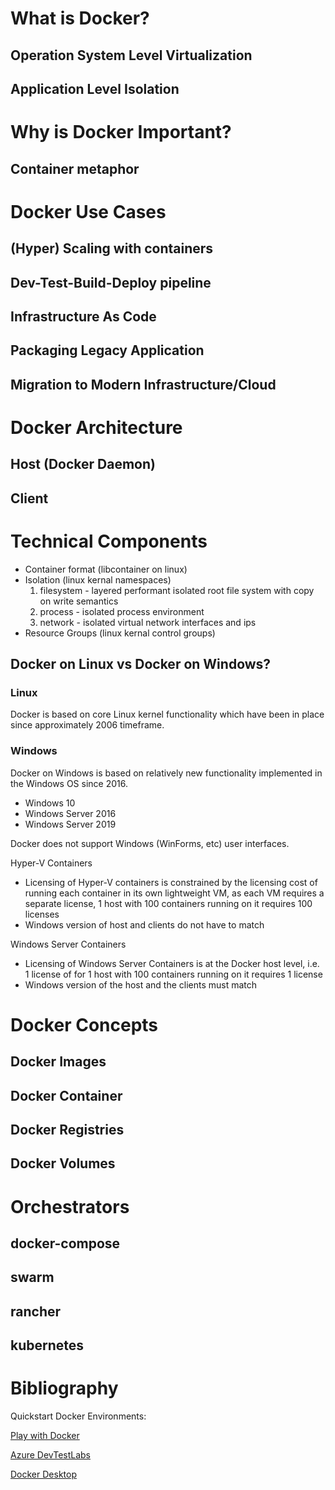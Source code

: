 What is Docker?
===============

Operation System Level Virtualization
-------------------------------------

Application Level Isolation
---------------------------

Why is Docker Important?
========================

Container metaphor
------------------

Docker Use Cases
================

(Hyper) Scaling with containers
-------------------------------

Dev-Test-Build-Deploy pipeline
------------------------------

Infrastructure As Code
----------------------

Packaging Legacy Application
----------------------------

Migration to Modern Infrastructure/Cloud
----------------------------------------

Docker Architecture
===================

Host (Docker Daemon)
--------------------

Client
------

Technical Components
====================
- Container format (libcontainer on linux)
- Isolation (linux kernal namespaces)
    1. filesystem - layered performant isolated root file system with copy on write semantics
    2. process - isolated process environment
    3. network - isolated virtual network interfaces and ips
- Resource Groups (linux kernal control groups)

Docker on Linux vs Docker on Windows?
-------------------------------------

### Linux

Docker is based on core Linux kernel functionality which have been in place since approximately 2006 timeframe. 

### Windows

Docker on Windows is based on relatively new functionality implemented in the Windows OS since 2016. 
- Windows 10
- Windows Server 2016
- Windows Server 2019

Docker does not support Windows (WinForms, etc) user interfaces.

Hyper-V Containers
- Licensing of Hyper-V containers is constrained by the licensing cost of running each container in its own lightweight VM, as each VM requires a separate license, 1 host with 100 containers running on it requires 100 licenses
- Windows version of host and clients do not have to match

Windows Server Containers
- Licensing of Windows Server Containers is at the Docker host level, i.e. 1 license of for 1 host with 100 containers running on it requires 1 license
- Windows version of the host and the clients must match

Docker Concepts
===============

Docker Images
-------------

Docker Container
----------------

Docker Registries
-----------------

Docker Volumes
--------------

Orchestrators
============

docker-compose
--------------

swarm
-----

rancher
-------

kubernetes
----------

Bibliography
============

Quickstart Docker Environments:

[Play with Docker](https://labs.play-with-docker.com/)

[Azure DevTestLabs](https://azure.microsoft.com/en-us/services/devtest-lab/)

[Docker Desktop](https://www.docker.com/products/docker-desktop)